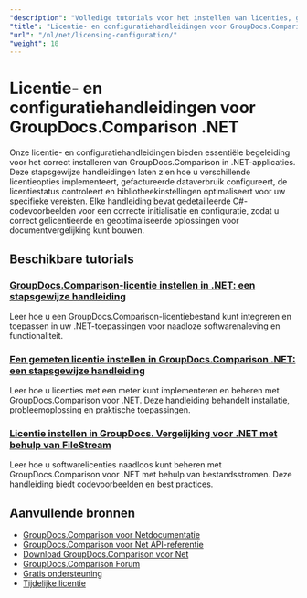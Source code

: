 ```yaml
---
"description": "Volledige tutorials voor het instellen van licenties, gemeten licenties en het configureren van GroupDocs.Comparison voor .NET."
"title": "Licentie- en configuratiehandleidingen voor GroupDocs.Comparison .NET"
"url": "/nl/net/licensing-configuration/"
"weight": 10
---
```


# Licentie- en configuratiehandleidingen voor GroupDocs.Comparison .NET

Onze licentie- en configuratiehandleidingen bieden essentiële begeleiding voor het correct installeren van GroupDocs.Comparison in .NET-applicaties. Deze stapsgewijze handleidingen laten zien hoe u verschillende licentieopties implementeert, gefactureerde dataverbruik configureert, de licentiestatus controleert en bibliotheekinstellingen optimaliseert voor uw specifieke vereisten. Elke handleiding bevat gedetailleerde C#-codevoorbeelden voor een correcte initialisatie en configuratie, zodat u correct gelicentieerde en geoptimaliseerde oplossingen voor documentvergelijking kunt bouwen.

## Beschikbare tutorials

### [GroupDocs.Comparison-licentie instellen in .NET: een stapsgewijze handleiding](./setting-up-groupdocs-comparison-license-net/)
Leer hoe u een GroupDocs.Comparison-licentiebestand kunt integreren en toepassen in uw .NET-toepassingen voor naadloze softwarenaleving en functionaliteit.

### [Een gemeten licentie instellen in GroupDocs.Comparison .NET: een stapsgewijze handleiding](./master-metered-license-groupdocs-comparison-net/)
Leer hoe u licenties met een meter kunt implementeren en beheren met GroupDocs.Comparison voor .NET. Deze handleiding behandelt installatie, probleemoplossing en praktische toepassingen.

### [Licentie instellen in GroupDocs. Vergelijking voor .NET met behulp van FileStream](./set-license-file-stream-groupdocs-comparison-dotnet/)
Leer hoe u softwarelicenties naadloos kunt beheren met GroupDocs.Comparison voor .NET met behulp van bestandsstromen. Deze handleiding biedt codevoorbeelden en best practices.

## Aanvullende bronnen

- [GroupDocs.Comparison voor Netdocumentatie](https://docs.groupdocs.com/comparison/net/)
- [GroupDocs.Comparison voor Net API-referentie](https://reference.groupdocs.com/comparison/net/)
- [Download GroupDocs.Comparison voor Net](https://releases.groupdocs.com/comparison/net/)
- [GroupDocs.Comparison Forum](https://forum.groupdocs.com/c/comparison)
- [Gratis ondersteuning](https://forum.groupdocs.com/)
- [Tijdelijke licentie](https://purchase.groupdocs.com/temporary-license/)